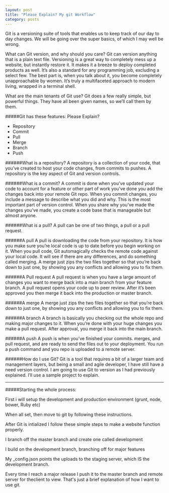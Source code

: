 ```yaml
---
layout: post
title: "Please Explain? My git Workflow"
category: posts
--- 
```

Git is a versioning suite of tools that enables us to keep track of our day to day changes. We will be going over the super basics, of which I may well be wrong.


What can Git version, and why should you care?
Git can version anything that is a plain text file. Versioning is a great way to completely mess up a website, but instantly restore it. It makes it a breeze to deploy completed products as well. It’s also a standard for any programming job, excluding a select few. The best part is, when you talk about it, you become completely unapproachable by women. It’s truly a multifaceted approach to modern living, wrapped in a terminal shell.


What are the main tenants of Git use?
Git does a few really simple, but powerful things. They have all been given names, so we’ll call them by them.

#####Git has these features: Please Explain?

- Repository
- Commit
- Pull
- Merge
- Branch
- Push

######What is a repository?
A repository is a collection of your code, that you’ve created to host your code changes, from commits to pushes. A repository is the key aspect of Git and version controls.

######What is a commit?
A commit is done when you’ve updated your code to account for a feature or other part of work you’ve done you add the changes back into your remote Git repo. When you commit changes, you include a message to describe what you did and why. This is the most important part of version control. When you share why you’ve made the changes you’ve made, you create a code base that is manageable but almost anyone.

######What is a pull?
A pull can be one of two things, a pull or a pull request.

######A pull
A pull is downloading the code from your repository. It is how you make sure you’re local code is up to date before you begin working on it. When you pull code, Git automagically checks the remote code against your local code. It will see if there are any differences, and do something called merging. A merge just zips the two files together so that you’re back down to just one, by showing you any conflicts and allowing you to fix them.

######A Pull request
A pull request is when you have a large amount of changes you want to merge back into a main branch from your feature branch. A pull request opens your code up to peer review. After it’s been approved you then merge it back into the production or master branch.

######A merge
A merge just zips the two files together so that you’re back down to just one, by showing you any conflicts and allowing you to fix them.

######A branch
A branch is basically you checking out the whole repo and making major changes to it. When you’re done with your huge changes you make a pull request. After approval, you merge it back into the main branch.

######A push
A push is when you’ve finished your commits. merges, and pull request, and are ready to send the files out to your deployment. You run a push command and you repo is uploaded to a remote server.

######How do I use Git?
Git is a tool that requires a bit of a larger team and management layers, but being a small and agile developer, I have still have a need version control. I am going to use Git to version as I had previously explained. I’ll use a sample project to explain.

---

#####Starting the whole process:

First i will setup the development and production environment (grunt, node, bower, Ruby etc)

When all set, then move to git by following these instructions.

After Git is intialized I follow these simple steps to make a website function properly.

I branch off the master branch and create one called development

I build on the development branch, branching off for major features

My _config.json points the uploads to the staging server, which IS the development branch.

Every time I reach a major release I push it to the master branch and remote server for theclient to view.
That's just a brief explanation of how I want to use git. 
